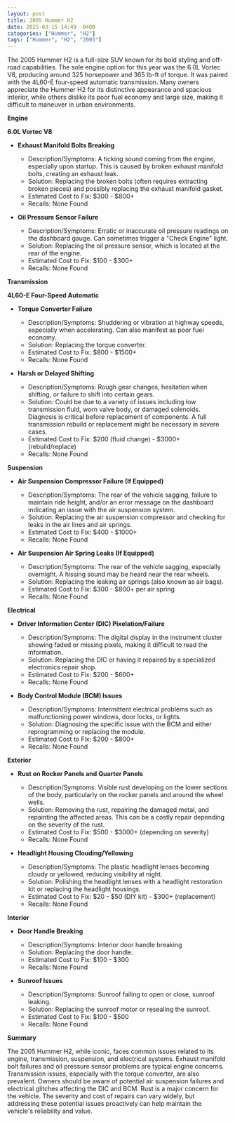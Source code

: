 ```yaml
---
layout: post
title: 2005 Hummer H2
date: 2025-03-15 14:49 -0400
categories: ["Hummer", "H2"]
tags: ["Hummer", "H2", "2005"]
---
```

The 2005 Hummer H2 is a full-size SUV known for its bold styling and off-road capabilities. The sole engine option for this year was the 6.0L Vortec V8, producing around 325 horsepower and 365 lb-ft of torque. It was paired with the 4L60-E four-speed automatic transmission. Many owners appreciate the Hummer H2 for its distinctive appearance and spacious interior, while others dislike its poor fuel economy and large size, making it difficult to maneuver in urban environments.

**Engine**

**6.0L Vortec V8**

*   **Exhaust Manifold Bolts Breaking**
    *   Description/Symptoms: A ticking sound coming from the engine, especially upon startup. This is caused by broken exhaust manifold bolts, creating an exhaust leak.
    *   Solution: Replacing the broken bolts (often requires extracting broken pieces) and possibly replacing the exhaust manifold gasket.
    *   Estimated Cost to Fix: $300 - $800+
    *   Recalls: None Found

*   **Oil Pressure Sensor Failure**
    *   Description/Symptoms: Erratic or inaccurate oil pressure readings on the dashboard gauge. Can sometimes trigger a "Check Engine" light.
    *   Solution: Replacing the oil pressure sensor, which is located at the rear of the engine.
    *   Estimated Cost to Fix: $100 - $300+
    *   Recalls: None Found

**Transmission**

**4L60-E Four-Speed Automatic**

*   **Torque Converter Failure**
    *   Description/Symptoms: Shuddering or vibration at highway speeds, especially when accelerating. Can also manifest as poor fuel economy.
    *   Solution: Replacing the torque converter.
    *   Estimated Cost to Fix: $800 - $1500+
    *   Recalls: None Found

*   **Harsh or Delayed Shifting**
    *   Description/Symptoms: Rough gear changes, hesitation when shifting, or failure to shift into certain gears.
    *   Solution: Could be due to a variety of issues including low transmission fluid, worn valve body, or damaged solenoids. Diagnosis is critical before replacement of components. A full transmission rebuild or replacement might be necessary in severe cases.
    *   Estimated Cost to Fix: $200 (fluid change) - $3000+ (rebuild/replace)
    *   Recalls: None Found

**Suspension**

*   **Air Suspension Compressor Failure (If Equipped)**
    *   Description/Symptoms: The rear of the vehicle sagging, failure to maintain ride height, and/or an error message on the dashboard indicating an issue with the air suspension system.
    *   Solution: Replacing the air suspension compressor and checking for leaks in the air lines and air springs.
    *   Estimated Cost to Fix: $400 - $1000+
    *   Recalls: None Found

*   **Air Suspension Air Spring Leaks (If Equipped)**
    *   Description/Symptoms: The rear of the vehicle sagging, especially overnight. A hissing sound may be heard near the rear wheels.
    *   Solution: Replacing the leaking air springs (also known as air bags).
    *   Estimated Cost to Fix: $300 - $800+ per air spring
    *   Recalls: None Found

**Electrical**

*   **Driver Information Center (DIC) Pixelation/Failure**
    *   Description/Symptoms: The digital display in the instrument cluster showing faded or missing pixels, making it difficult to read the information.
    *   Solution: Replacing the DIC or having it repaired by a specialized electronics repair shop.
    *   Estimated Cost to Fix: $200 - $600+
    *   Recalls: None Found

*   **Body Control Module (BCM) Issues**
    *   Description/Symptoms: Intermittent electrical problems such as malfunctioning power windows, door locks, or lights.
    *   Solution: Diagnosing the specific issue with the BCM and either reprogramming or replacing the module.
    *   Estimated Cost to Fix: $200 - $800+
    *   Recalls: None Found

**Exterior**

*   **Rust on Rocker Panels and Quarter Panels**
    *   Description/Symptoms: Visible rust developing on the lower sections of the body, particularly on the rocker panels and around the wheel wells.
    *   Solution: Removing the rust, repairing the damaged metal, and repainting the affected areas. This can be a costly repair depending on the severity of the rust.
    *   Estimated Cost to Fix: $500 - $3000+ (depending on severity)
    *   Recalls: None Found

*   **Headlight Housing Clouding/Yellowing**
    *   Description/Symptoms: The plastic headlight lenses becoming cloudy or yellowed, reducing visibility at night.
    *   Solution: Polishing the headlight lenses with a headlight restoration kit or replacing the headlight housings.
    *   Estimated Cost to Fix: $20 - $50 (DIY kit) - $300+ (replacement)
    *   Recalls: None Found

**Interior**

*   **Door Handle Breaking**
    *   Description/Symptoms: Interior door handle breaking
    *   Solution: Replacing the door handle.
    *   Estimated Cost to Fix: $100 - $300
    *   Recalls: None Found

*   **Sunroof Issues**
    *   Description/Symptoms: Sunroof failing to open or close, sunroof leaking.
    *   Solution: Replacing the sunroof motor or resealing the sunroof.
    *   Estimated Cost to Fix: $100 - $500
    *   Recalls: None Found

**Summary**

The 2005 Hummer H2, while iconic, faces common issues related to its engine, transmission, suspension, and electrical systems. Exhaust manifold bolt failures and oil pressure sensor problems are typical engine concerns. Transmission issues, especially with the torque converter, are also prevalent. Owners should be aware of potential air suspension failures and electrical glitches affecting the DIC and BCM. Rust is a major concern for the vehicle. The severity and cost of repairs can vary widely, but addressing these potential issues proactively can help maintain the vehicle's reliability and value.

